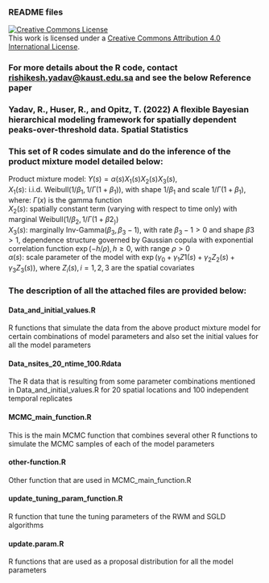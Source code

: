 ### README files

<a rel="license" href="http://creativecommons.org/licenses/by/4.0/"><img alt="Creative Commons License" style="border-width:0" src="https://i.creativecommons.org/l/by/4.0/88x31.png" /></a><br />This work is licensed under a <a rel="license" href="http://creativecommons.org/licenses/by/4.0/">Creative Commons Attribution 4.0 International License</a>.

### For more details about the R code, contact rishikesh.yadav@kaust.edu.sa and see the below Reference paper

### Yadav, R., Huser, R., and Opitz, T. (2022) A flexible Bayesian hierarchical modeling framework for spatially dependent peaks-over-threshold data. Spatial Statistics 

### This set of R codes simulate and do the inference of the product mixture model detailed below: 
Product mixture model: $Y(s)= \alpha(s) X_1(s) X_2(s) X_3(s)$,  
$X_1(s)$: i.i.d. Weibull$(1/\beta_1,1/\Gamma(1+\beta_1))$, with shape $1/\beta_1$ and scale $1/\Gamma(1+\beta_1)$, where: $\Gamma(x)$ is the gamma function  
$X_2(s)$: spatially constant term (varying with respect to time only) with marginal Weibull$(1/\beta_2,1/\Gamma(1+\beta2_))$  
$X_3(s):$ marginally Inv-Gamma$(\beta_3,\beta_3-1)$, with rate $\beta_3-1 >0$ and shape $\beta3 > 1$, dependence structure governed by Gaussian copula with exponential correlation function $\exp(-h/\rho), h\geq 0$, with range $\rho>0$  
$\alpha(s):$ scale parameter of the model with $\exp(\gamma_0 + \gamma_1 Z1(s) + \gamma_2 Z_2(s) + \gamma_3 Z_3(s))$, where $Z_i(s), i=1,2,3$ are the spatial covariates 

### The description of all the attached files are provided below:
#### Data_and_initial_values.R
R functions that simulate the data from the above product mixture model for certain combinations of model parameters and also set the initial values for all the model parameters
#### Data_nsites_20_ntime_100.Rdata
The R data that is resulting from some parameter combinations mentioned in Data_and_initial_values.R for 20 spatial locations and 100 independent temporal replicates
#### MCMC_main_function.R
This is the main MCMC function that combines several other R functions to simulate the MCMC samples of each of the model parameters
#### other-function.R
Other function that are used in MCMC_main_function.R
#### update_tuning_param_function.R
R function that tune the tuning parameters of the RWM and SGLD algorithms 
#### update.param.R
R functions that are used as a proposal distribution for all the model parameters 



